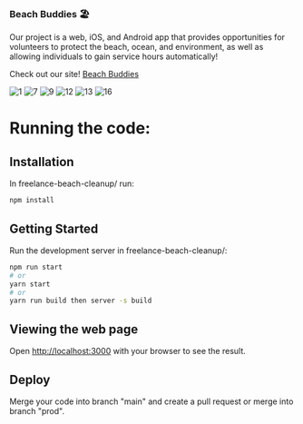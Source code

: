 ### Beach Buddies 🏖️

Our project is a web, iOS, and Android app that provides opportunities for volunteers to protect the beach, ocean, and environment, as well as allowing individuals to gain service hours automatically!

Check out our site! [Beach Buddies](https://freelance-beach-cleanup.web.app/)

![1](./public/productDocumentation/1.PNG)
![7](./public/productDocumentation/7.PNG)
![9](./public/productDocumentation/9.PNG)
![12](./public/productDocumentation/12.PNG)
![13](./public/productDocumentation/13.PNG)
![16](./public/productDocumentation/16.PNG)


# Running the code:

## Installation
In freelance-beach-cleanup/ run:
```bash
npm install
```

## Getting Started

Run the development server in freelance-beach-cleanup/:

```bash
npm run start
# or
yarn start
# or 
yarn run build then server -s build
```

## Viewing the web page

Open [http://localhost:3000](http://localhost:3000) with your browser to see the result.

## Deploy

Merge your code into branch "main" and create a pull request or merge into branch "prod".
